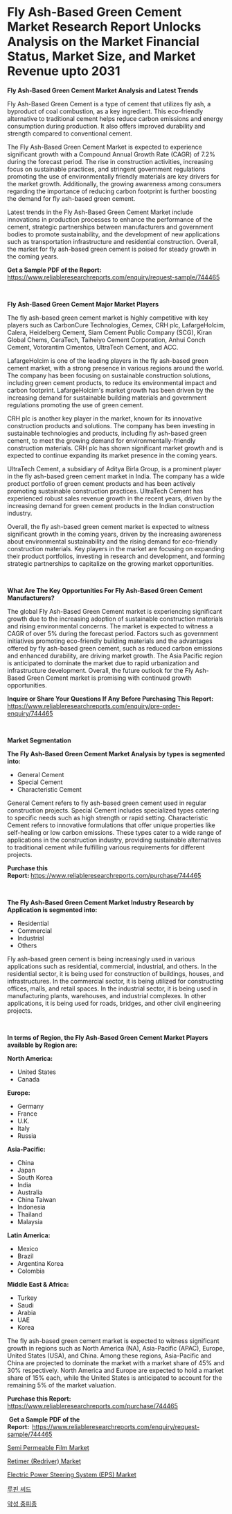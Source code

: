 <p><h1>Fly Ash-Based Green Cement Market Research Report Unlocks Analysis on the Market Financial Status, Market Size, and Market Revenue upto 2031</h1></p><p><strong>Fly Ash-Based Green Cement Market Analysis and Latest Trends</strong></p>
<p><p>Fly Ash-Based Green Cement is a type of cement that utilizes fly ash, a byproduct of coal combustion, as a key ingredient. This eco-friendly alternative to traditional cement helps reduce carbon emissions and energy consumption during production. It also offers improved durability and strength compared to conventional cement.</p><p>The Fly Ash-Based Green Cement Market is expected to experience significant growth with a Compound Annual Growth Rate (CAGR) of 7.2% during the forecast period. The rise in construction activities, increasing focus on sustainable practices, and stringent government regulations promoting the use of environmentally friendly materials are key drivers for the market growth. Additionally, the growing awareness among consumers regarding the importance of reducing carbon footprint is further boosting the demand for fly ash-based green cement.</p><p>Latest trends in the Fly Ash-Based Green Cement Market include innovations in production processes to enhance the performance of the cement, strategic partnerships between manufacturers and government bodies to promote sustainability, and the development of new applications such as transportation infrastructure and residential construction. Overall, the market for fly ash-based green cement is poised for steady growth in the coming years.</p></p>
<p><strong>Get a Sample PDF of the Report:&nbsp;</strong> <a href="https://www.reliableresearchreports.com/enquiry/request-sample/744465">https://www.reliableresearchreports.com/enquiry/request-sample/744465</a></p>
<p>&nbsp;</p>
<p><strong>Fly Ash-Based Green Cement Major Market Players</strong></p>
<p><p>The fly ash-based green cement market is highly competitive with key players such as CarbonCure Technologies, Cemex, CRH plc, LafargeHolcim, Calera, Heidelberg Cement, Siam Cement Public Company (SCG), Kiran Global Chems, CeraTech, Taiheiyo Cement Corporation, Anhui Conch Cement, Votorantim Cimentos, UltraTech Cement, and ACC.</p><p>LafargeHolcim is one of the leading players in the fly ash-based green cement market, with a strong presence in various regions around the world. The company has been focusing on sustainable construction solutions, including green cement products, to reduce its environmental impact and carbon footprint. LafargeHolcim's market growth has been driven by the increasing demand for sustainable building materials and government regulations promoting the use of green cement.</p><p>CRH plc is another key player in the market, known for its innovative construction products and solutions. The company has been investing in sustainable technologies and products, including fly ash-based green cement, to meet the growing demand for environmentally-friendly construction materials. CRH plc has shown significant market growth and is expected to continue expanding its market presence in the coming years.</p><p>UltraTech Cement, a subsidiary of Aditya Birla Group, is a prominent player in the fly ash-based green cement market in India. The company has a wide product portfolio of green cement products and has been actively promoting sustainable construction practices. UltraTech Cement has experienced robust sales revenue growth in the recent years, driven by the increasing demand for green cement products in the Indian construction industry.</p><p>Overall, the fly ash-based green cement market is expected to witness significant growth in the coming years, driven by the increasing awareness about environmental sustainability and the rising demand for eco-friendly construction materials. Key players in the market are focusing on expanding their product portfolios, investing in research and development, and forming strategic partnerships to capitalize on the growing market opportunities.</p></p>
<p>&nbsp;</p>
<p><strong>What Are The Key Opportunities For Fly Ash-Based Green Cement Manufacturers?</strong></p>
<p><p>The global Fly Ash-Based Green Cement market is experiencing significant growth due to the increasing adoption of sustainable construction materials and rising environmental concerns. The market is expected to witness a CAGR of over 5% during the forecast period. Factors such as government initiatives promoting eco-friendly building materials and the advantages offered by fly ash-based green cement, such as reduced carbon emissions and enhanced durability, are driving market growth. The Asia Pacific region is anticipated to dominate the market due to rapid urbanization and infrastructure development. Overall, the future outlook for the Fly Ash-Based Green Cement market is promising with continued growth opportunities.</p></p>
<p><strong>Inquire or Share Your Questions If Any Before Purchasing This Report:</strong> <a href="https://www.reliableresearchreports.com/enquiry/pre-order-enquiry/744465">https://www.reliableresearchreports.com/enquiry/pre-order-enquiry/744465</a></p>
<p>&nbsp;</p>
<p><strong>Market Segmentation</strong></p>
<p><strong>The Fly Ash-Based Green Cement Market Analysis by types is segmented into:</strong></p>
<p><ul><li>General Cement</li><li>Special Cement</li><li>Characteristic Cement</li></ul></p>
<p><p>General Cement refers to fly ash-based green cement used in regular construction projects. Special Cement includes specialized types catering to specific needs such as high strength or rapid setting. Characteristic Cement refers to innovative formulations that offer unique properties like self-healing or low carbon emissions. These types cater to a wide range of applications in the construction industry, providing sustainable alternatives to traditional cement while fulfilling various requirements for different projects.</p></p>
<p><strong>Purchase this Report:&nbsp;</strong><a href="https://www.reliableresearchreports.com/purchase/744465">https://www.reliableresearchreports.com/purchase/744465</a></p>
<p>&nbsp;</p>
<p><strong>The Fly Ash-Based Green Cement Market Industry Research by Application is segmented into:</strong></p>
<p><ul><li>Residential</li><li>Commercial</li><li>Industrial</li><li>Others</li></ul></p>
<p><p>Fly ash-based green cement is being increasingly used in various applications such as residential, commercial, industrial, and others. In the residential sector, it is being used for construction of buildings, houses, and infrastructures. In the commercial sector, it is being utilized for constructing offices, malls, and retail spaces. In the industrial sector, it is being used in manufacturing plants, warehouses, and industrial complexes. In other applications, it is being used for roads, bridges, and other civil engineering projects.</p></p>
<p>&nbsp;</p>
<p><strong>In terms of Region, the Fly Ash-Based Green Cement Market Players available by Region are:</strong></p>
<p>
    <p> <strong> North America: </strong>
        <ul>
            <li>United States</li>
            <li>Canada</li>
        </ul>
        </p> 
    <p> <strong> Europe: </strong>
        <ul>
            <li>Germany</li>
            <li>France</li>
            <li>U.K.</li>
            <li>Italy</li>
            <li>Russia</li>
        </ul>
        </p> 
    <p> <strong> Asia-Pacific: </strong>
        <ul>
            <li>China</li>
            <li>Japan</li>
            <li>South Korea</li>
            <li>India</li>
            <li>Australia</li>
            <li>China Taiwan</li>
            <li>Indonesia</li>
            <li>Thailand</li>
            <li>Malaysia</li>
        </ul>
        </p> 
    <p> <strong> Latin America: </strong>
        <ul>
            <li>Mexico</li>
            <li>Brazil</li>
            <li>Argentina Korea</li>
            <li>Colombia</li>
        </ul>
        </p> 
    <p> <strong> Middle East & Africa: </strong>
        <ul>
            <li>Turkey</li>
            <li>Saudi</li>
            <li>Arabia</li>
            <li>UAE</li>
            <li>Korea</li>
        </ul>
    </p>
    </p>
<p><p>The fly ash-based green cement market is expected to witness significant growth in regions such as North America (NA), Asia-Pacific (APAC), Europe, United States (USA), and China. Among these regions, Asia-Pacific and China are projected to dominate the market with a market share of 45% and 30% respectively. North America and Europe are expected to hold a market share of 15% each, while the United States is anticipated to account for the remaining 5% of the market valuation.</p></p>
<p><strong>Purchase this Report: </strong><a href="https://www.reliableresearchreports.com/purchase/744465">https://www.reliableresearchreports.com/purchase/744465</a></p>
<p>&nbsp;<strong>Get a Sample PDF of the Report:&nbsp;&nbsp;</strong><a href="https://www.reliableresearchreports.com/enquiry/request-sample/744465">https://www.reliableresearchreports.com/enquiry/request-sample/744465</a></p>
<p><strong></strong></p>
<p><p><a href="https://angry-finch-aaf.notion.site/Global-Semi-Permeable-Film-Market-by-Types-Applications-and-Major-Players-with-Regional-Growth-Ra-f2d9459c721545518958f87f540d833c">Semi Permeable Film Market</a></p><p><a href="https://view.publitas.com/reportprime-1/retimer-redriver-market-size-furnishes-valuable-information-encompassing-market-share-market-trends-and-projections-spanning-from-2024-to-2031/">Retimer (Redriver) Market</a></p><p><a href="https://view.publitas.com/reportprime-1/electric-power-steering-system-eps-market-size-reflecting-a-forecast-till-2031-market-by-type-by-application-and-by-geography/">Electric Power Steering System (EPS) Market</a></p><p><a href="https://medium.com/@tyrelvezina0vc2ayv1ss8syx/2024%EB%85%84%EB%B6%80%ED%84%B0-2031%EB%85%84%EA%B9%8C%EC%A7%80-%EC%98%88%EC%B8%A1%EB%90%9C-%EB%A3%A8%ED%8C%8C%EC%9D%B8%EC%94%A8%EC%95%97-%EC%8B%9C%EC%9E%A5-%EB%8F%99%ED%96%A5-%EB%B0%8F-%EC%8B%9C%EC%9E%A5-%EB%B6%84%EC%84%9D-75a08243ed67">루핀 씨드</a></p><p><a href="https://medium.com/@theothessalian/%EC%95%85%EC%84%B1-%EA%B0%84%EC%84%AC%EC%9C%A0%ED%98%95%EC%A2%85-%EC%8B%9C%EC%9E%A5-%EC%8B%9C%EC%9E%A5-cagr-%EC%8B%9C%EC%9E%A5-%EB%8F%99%ED%96%A5-%EB%B0%8F-%EC%84%B1%EC%9E%A5-%EC%A0%84%EB%9E%B5%EC%97%90-%EB%8C%80%ED%95%9C-%ED%86%B5%EC%B0%B0%EB%A0%A5-5dab2eaa8816">악성 중피종</a></p></p>